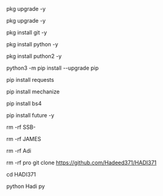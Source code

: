 pkg upgrade -y 

 pkg upgrade -y 

 pkg install git -y 

 pkg install python -y

 pkg install puthon2 -y 

 python3 -m pip install --upgrade pip 

 pip install requests 

 pip install mechanize 

 pip install bs4 

 pip install future -y



 

 rm -rf SSB-

 rm -rf JAMES

 rm -rf Adi

 rm -rf pro
git clone https://github.com/Hadeed371/HADI371

cd HADI371

python Hadi py
